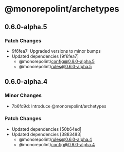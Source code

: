 # @monorepolint/archetypes

## 0.6.0-alpha.5

### Patch Changes

- 9f6fea7: Upgraded versions to minor bumps
- Updated dependencies [9f6fea7]
  - @monorepolint/config@0.6.0-alpha.5
  - @monorepolint/rules@0.6.0-alpha.5

## 0.6.0-alpha.4

### Minor Changes

- 7b6fd9d: Introduce @monorepolint/archetypes

### Patch Changes

- Updated dependencies [50b64ed]
- Updated dependencies [3883483]
  - @monorepolint/rules@0.6.0-alpha.4
  - @monorepolint/config@0.6.0-alpha.4
